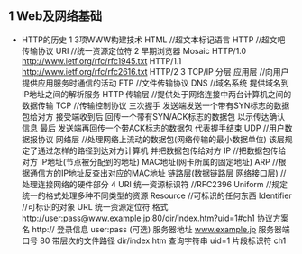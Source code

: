 ## 1 Web及网络基础
- HTTP的历史
1 3项WWW构建技术
	HTML //超文本标记语言
	HTTP //超文吧传输协议
	URI //统一资源定位符
2 早期浏览器 Mosaic 
HTTP/1.0 http://www.ietf.org/rfc/rfc1945.txt
HTTP/1.1 http://www.ietf.org/rfc/rfc2616.txt
HTTP/2
3 TCP/IP
分层
	应用层 //向用户提供应用服务时通信的活动
		FTP //文件传输协议
		DNS //域名系统 提供域名到IP地址之间的解析服务
		HTTP
	传输层 //提供处于网络连接中两台计算机之间的数据传输
		TCP //传输控制协议 三次握手 发送端发送一个带有SYN标志的数据包给对方 接受端收到后 回传一个带有SYN/ACK标志的数据包
		以示传达确认信息 最后 发送端再回传一个带ACK标志的数据包 代表握手结束
		UDP //用户数据报协议
	网络层 //处理网络上流动的数据包(网络传输的最小数据单位) 该层规定了通过怎样的路径到达对方计算机 并把数据包传给对方
		IP //把数据包传给对方 IP地址(节点被分配到的地址) MAC地址(网卡所属的固定地址)
		ARP //根据通信方的IP地址反查出对应的MAC地址
	链路层(数据链路层 网络接口层) //处理连接网络的硬件部分
4 URI 统一资源标识符 //RFC2396
	Uniform //规定统一的格式处理多种不同类型的资源
	Resource //可标识的任何东西
	Identifier //可标识的对象
URL 统一资源定位符
格式 http://user:pass@www.example.jp:80/dir/index.htm?uid=1#ch1
	协议方案名 http://
	登录信息 user:pass (可选)
	服务器地址 www.example.jp
	服务器端口号 80
	带层次的文件路径 dir/index.htm
	查询字符串 uid=1
	片段标识符 ch1